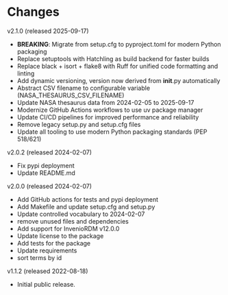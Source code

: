 # Changes

v2.1.0 (released 2025-09-17)

- **BREAKING**: Migrate from setup.cfg to pyproject.toml for modern Python packaging
- Replace setuptools with Hatchling as build backend for faster builds
- Replace black + isort + flake8 with Ruff for unified code formatting and linting
- Add dynamic versioning, version now derived from __init__.py automatically
- Abstract CSV filename to configurable variable (NASA_THESAURUS_CSV_FILENAME)
- Update NASA thesaurus data from 2024-02-05 to 2025-09-17
- Modernize GitHub Actions workflows to use uv package manager
- Update CI/CD pipelines for improved performance and reliability
- Remove legacy setup.py and setup.cfg files
- Update all tooling to use modern Python packaging standards (PEP 518/621)

v2.0.2 (released 2024-02-07)

- Fix pypi deployment
- Update README.md

v2.0.0 (released 2024-02-07)

- Add GitHub actions for tests and pypi deployment
- Add Makefile and update setup.cfg and setup.py
- Update controlled vocabulary to 2024-02-07
- remove unused files and dependencies
- Add support for InvenioRDM v12.0.0
- Update license to the package
- Add tests for the package
- Update requirements
- sort terms by id

v1.1.2 (released 2022-08-18)

- Initial public release.
